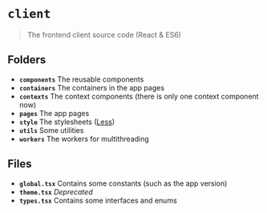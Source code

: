 # `client`

> The frontend client source code (React & ES6)

## Folders

- **`components`** The reusable components
- **`containers`** The containers in the app pages
- **`contexts`** The context components (there is only one context component now)
- **`pages`** The app pages
- **`style`** The stylesheets ([Less](https://lesscss.org))
- **`utils`** Some utilities
- **`workers`** The workers for multithreading

## Files

- **`global.tsx`** Contains some constants (such as the app version)
- **`theme.tsx`** _Deprecated_
- **`types.tsx`** Contains some interfaces and enums
